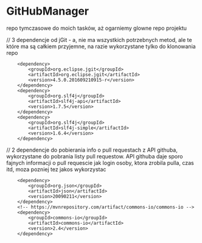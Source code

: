 # GitHubManager
repo tymczasowe do moich tasków, aż ogarniemy glowne repo projektu

// 3 dependencje od jGit - a, nie ma wszystkich potrzebnych metod, ale te które ma są całkiem przyjemne, na razie wykorzystane tylko do klonowania repo


<!-- https://mvnrepository.com/artifact/org.eclipse.jgit/org.eclipse.jgit -->
		<dependency>
			<groupId>org.eclipse.jgit</groupId>
			<artifactId>org.eclipse.jgit</artifactId>
			<version>4.5.0.201609210915-r</version>
		</dependency>
		<dependency>
			<groupId>org.slf4j</groupId>
			<artifactId>slf4j-api</artifactId>
			<version>1.7.5</version>
		</dependency>
		<dependency>
			<groupId>org.slf4j</groupId>
			<artifactId>slf4j-simple</artifactId>
			<version>1.6.4</version>
		</dependency>

// 2 dependencje do pobierania info o pull requestach z API githuba, wykorzystane do pobrania listy pull requestow.
API githuba daje sporo fajnych informacji o pull requescie jak login osoby, ktora zrobila pulla, czas itd, moza pozniej tez jakos wykorzystac

<!-- https://mvnrepository.com/artifact/org.json/json -->
		<dependency>
			<groupId>org.json</groupId>
			<artifactId>json</artifactId>
			<version>20090211</version>
		</dependency>
		<!-- https://mvnrepository.com/artifact/commons-io/commons-io -->
		<dependency>
			<groupId>commons-io</groupId>
			<artifactId>commons-io</artifactId>
			<version>2.4</version>
		</dependency>
